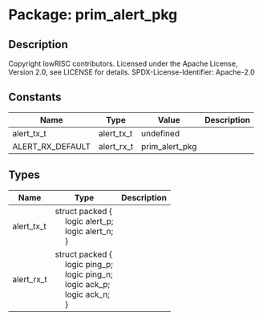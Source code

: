 # Package: prim_alert_pkg

## Description

Copyright lowRISC contributors.
 Licensed under the Apache License, Version 2.0, see LICENSE for details.
 SPDX-License-Identifier: Apache-2.0
 

## Constants

| Name             | Type       | Value          | Description |
| ---------------- | ---------- | -------------- | ----------- |
| alert_tx_t       | alert_tx_t | undefined      |             |
| ALERT_RX_DEFAULT | alert_rx_t | prim_alert_pkg |             |
## Types

| Name       | Type                                                                                                                                                                                                                                                                          | Description |
| ---------- | ----------------------------------------------------------------------------------------------------------------------------------------------------------------------------------------------------------------------------------------------------------------------------- | ----------- |
| alert_tx_t | struct packed {<br><span style="padding-left:20px">     logic alert_p;<br><span style="padding-left:20px">     logic alert_n;<br><span style="padding-left:20px">   }                                                                                                         |             |
| alert_rx_t | struct packed {<br><span style="padding-left:20px">     logic ping_p;<br><span style="padding-left:20px">     logic ping_n;<br><span style="padding-left:20px">     logic ack_p;<br><span style="padding-left:20px">     logic ack_n;<br><span style="padding-left:20px">   } |             |
